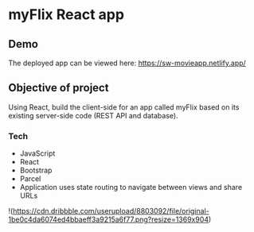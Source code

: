 # myFlix React app

## Demo
The deployed app can be viewed here: https://sw-movieapp.netlify.app/

## Objective of project
Using React, build the client-side for an app called myFlix based on its existing server-side code (REST API and database). 

### Tech
* JavaScript
* React
* Bootstrap
* Parcel
* Application uses state routing to navigate between views and share URLs


!(https://cdn.dribbble.com/userupload/8803092/file/original-1be0c4da6074ed4bbaeff3a9215a6f77.png?resize=1369x904)
